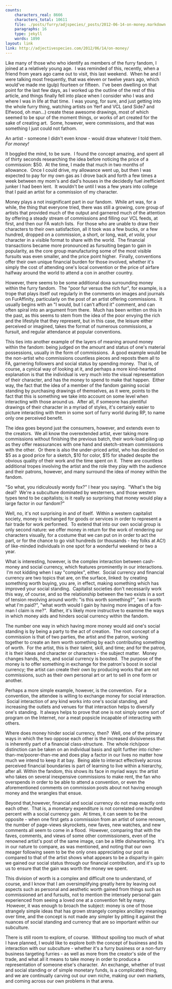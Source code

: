```yaml
---
counts:
    characters_real: 8666
    characters_total: 10611
    file: ./posts/furry/adjspecies/_posts/2012-06-14-on-money.markdown
    paragraphs: 16
    type: jekyll
    words: 1890
layout: link
link: http://adjectivespecies.com/2012/06/14/on-money/
---
```


Like many of those who who identify as members of the furry fandom, I joined at
a relatively young age.  I was reminded of this, recently, when a friend from
years ago came out to visit, this last weekend.  When he and I were talking most
frequently, that was eleven or twelve years ago, which would've made me (gulp)
fourteen or fifteen.  I've been dwelling on that point for the last few days, as
I worked up the outline of the rest of this article, and things finally fell
into place when I consider who I was and where I was in life at that time.  I
was young, for sure, and just getting into the whole furry thing, watching
artists on Yerf and VCL (and Side7 and Elfwood, oh man...) create these awesome
drawings, most of which seemed to be spur of the moment things, or works of art
created for the sake of creating art.  Some, however, were commissions, and that
was something I just could not fathom.

An artist - someone I didn't even know - would draw whatever I told them. *For
money!*<!--more-->

It boggled the mind, to be sure.  I found the concept amazing, and spent all of
thirty seconds researching the idea before noticing the price of a commission:
$50.  At the time, I made that much in two months of allowance.  Once I could
drive, my allowance went up, but then I was expected to pay for my own gas as I
drove back and forth a few times a week between my mom's and dad's houses in the
decidedly fuel *in*efficient junker I had been lent.  It wouldn't be until I was
a few years into college that I paid an artist for a commission of my character.

Money plays a not insignificant part in our fandom.  While art was, for a while,
the thing that everyone tried, there was still a growing, core group of artists
that provided much of the output and garnered much of the attention by offering
a steady stream of commissions and filling our VCL feeds, at first, and then our
FA watch lists.  For those who are unable to draw their characters to their own
satisfaction, all it took was a few bucks, or a few hundred, dropped on a
commission, a short, or long, wait, *et voila*, your character in a visible
format to share with the world.  The financial transactions became more
pronounced as fursuiting began to gain in popularity, as the core group
manufacturing some of the most visible fursuits was even smaller, and the price
point higher.  Finally, conventions offer their own unique financial burden for
those involved, whether it's simply the cost of attending one's local convention
or the price of airfare halfway around the world to attend a con in another
country.

However, there seems to be some additional doxa surrounding money within the
furry fandom.  The "poor fur versus the rich fur", for example, is a trope that
plays itself out regularly in the comments on images and journals on
FurAffinity, particularly on the post of an artist offering commissions.  It
usually begins with an "I would, but I can't afford it" comment, and can often
spiral into an argument from there.  Much has been written on this in the past,
as this seems to stem from the idea of the poor envying the rich and the
lifestyle that they represent, but in this case, the leisure either perceived or
imagined, takes the format of numerous commissions, a fursuit, and regular
attendance at popular conventions.

This ties into another example of the layers of meaning around money within the
fandom: being judged on the amount and status of one's material possessions,
usually in the form of commissions.  A good example would be the non-artist who
commissions countless pieces and reposts them all to FA, garnering followers and
social status by spending money.  That is, of course, a cynical way of looking
at it, and perhaps a more kind-hearted explanation is that the individual is
very much into the visual representation of their character, and has the money
to spend to make that happen.  Either way, the fact that the idea of a member of
the fandom gaining social standing by purchasing drawings of themselves, as it
were, points to the fact that this is something we take into account on some
level when interacting with those around us.  After all, if someone has
plentiful drawings of their character in a myriad of styles, it's certainly
easier to picture interacting with them in some sort of furry world during RP,
to name only one perceived benefit.

The idea goes beyond just the consumers, however, and extends even to the
creators.  We all know the overextended artist, ever taking more commissions
without finishing the previous batch, their work-load piling up as they offer
reassurances with one hand and sketch-stream commissions with the other.  Or
there is also the under-priced artist, who has decided on $5 as a good price for
a sketch, $10 for color, $15 for shaded despite the obvious quality of their
work and the time spent on it.  There are countless additional tropes involving
the artist and the role they play with the audience and their patrons, however,
and many surround the idea of money within the fandom.

"So what, you ridiculously wordy fox?" I hear you saying.  "What's the big deal?
 We're a subculture dominated by westerners, and those western types tend to be
capitalists; is it really so surprising that money would play a large factor in
our fandom?"

Well, no, it's not surprising in and of itself.  Within a western capitalist
society, money is exchanged for goods or services in order to represent a fair
trade for work performed.  To extend that into our own social group is only
second nature: we offer money in return for the work of rendering our characters
visually, for a costume that we can put on in order to act the part, or for the
chance to go visit hundreds (or thousands - hey folks at AC!) of like-minded
individuals in one spot for a wonderful weekend or two a year.

What is interesting, however, is the complex interaction between cash-money and
social currency, which features prominently in our interactions.  I'm not
kidding when I say "complex", either.  Social currency and financial currency
are two topics that are, on the surface, linked: by creating something worth
buying, you are, in effect, making something which has improved your social
standing.  Capitalist societies don't necessarily work this way, of course, and
so the relationship between the two exists in a sort of tension revolving around
worth: "is this worth something?", "am I worth what I'm paid?", "what worth
would I gain by having more images of a fox-man I claim is me?".  Rather, it's
likely more instructive to examine the ways in which money aids and hinders
social currency within the fandom.

The number one way in which having more money would aid one's social standing is
by being a party to the act of creation.  The root concept of a commission is
that of two parties, the artist and the patron, working together to create an
item worth something by each contributing something of worth.  For the artist,
this is their talent, skill, and time; and for the patron, it is their ideas and
character or characters - the subject matter.  Money changes hands, here, and
social currency is boosted.  The purpose of the money is to offer something in
exchange for the patron's boost in social currency; the artist can create their
own by producing works that are not commissions, such as their own personal art
or art to sell in one form or another.

Perhaps a more simple example, however, is the convention.  For a convention,
the attendee is willing to exchange money for social interaction.  Social
interaction of any kind works into one's social standing, and increasing the
outlets and venues for that interaction helps to diversify one's standing.  It
always helps to prove that one is not simply some sort of program on the
Internet, nor a meat popsicle incapable of interacting with others.

Where does money hinder social currency, then?  Well, one of the primary ways in
which the two oppose each other is the increased divisiveness that is inherently
part of a financial class-structure.  The whole rich/poor distinction can be
taken on an individual basis and split further into
richer-than-me/poorer-than-me and does play a factor in our lives no matter how
much we intend to keep it at bay.  Being able to interact effectively across
perceived financial boundaries is part of learning to live within a hierarchy,
after all. Within the fandom, this shows its face in myriad ways: the artist who
takes on several inexpensive commissions to make rent, the fan who overspends in
order to be able to attend a convention, or even the aforementioned comments on
commission posts about not having enough money and the wrangles that ensue.

Beyond that,however, financial and social currency do not map exactly onto each
other.  That is, a monetary expenditure is not correlated one hundred percent
with a social currency gain.  At times, it can seem to be the opposite - when
one first gets a commission from an artist of some renown, the number of
page-views skyrockets, new faves, new watches, and new comments all seem to come
in a flood.  However, comparing that with the faves, comments, and views of some
other commissioners, even of the renowned artist's post of the same image, can
be a little disheartening.  It's in our nature to compare, as was mentioned, and
noting that our own meager following seem to be the only ones appreciating our
post as compared to that of the artist shows what appears to be a disparity in
gain: we gained our social status through our financial contribution, and it's
up to us to ensure that the gain was worth the money we spent.

This division of worth is a complex and difficult one to understand, of course,
and I know that I am oversimplifying greatly here by leaving out aspects such as
personal and aesthetic worth gained from things such as commissioned art and
fursuits, not to mention the intensely personal gain experienced from seeing a
loved one at a convention felt by many.  However, it was enough to broach the
subject: money is one of those strangely simple ideas that has grown strangely
complex ancillary meanings over time, and the concept is not made any simpler by
pitting it against the nuances of social standing and currency that are so
important within our subculture.

There is still room to explore, of course.  Without spoiling too much of what I
have planned, I would like to explore both the concept of business and its
interaction with our subculture - whether it's a furry business or a non-furry
business targeting furries - as well as more from the creator's side of the
trade, and what all it means to take money in order to produce a representation
of someone else's character.  An exchange, whether of trust and social standing
or of simple monetary funds, is a complicated thing, and we are continually
carving out our own niche, making our own markets, and coming across our own
problems in that arena.
